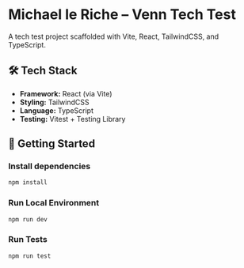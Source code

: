 # Michael le Riche – Venn Tech Test

A tech test project scaffolded with Vite, React, TailwindCSS, and TypeScript.

## 🛠️ Tech Stack

- **Framework:** React (via Vite)
- **Styling:** TailwindCSS
- **Language:** TypeScript
- **Testing:** Vitest + Testing Library

## 🚀 Getting Started

### Install dependencies

```bash
npm install
```

### Run Local Environment

```bash
npm run dev
```

### Run Tests

```bash
npm run test
```

